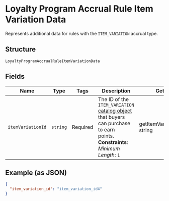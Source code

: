 
# Loyalty Program Accrual Rule Item Variation Data

Represents additional data for rules with the `ITEM_VARIATION` accrual type.

## Structure

`LoyaltyProgramAccrualRuleItemVariationData`

## Fields

| Name | Type | Tags | Description | Getter | Setter |
|  --- | --- | --- | --- | --- | --- |
| `itemVariationId` | `string` | Required | The ID of the `ITEM_VARIATION` [catalog object](/doc/models/catalog-object.md) that buyers can purchase to earn<br>points.<br>**Constraints**: *Minimum Length*: `1` | getItemVariationId(): string | setItemVariationId(string itemVariationId): void |

## Example (as JSON)

```json
{
  "item_variation_id": "item_variation_id4"
}
```

